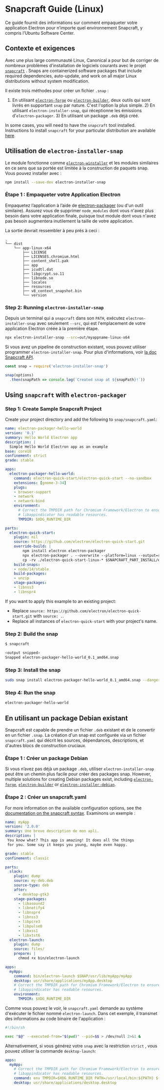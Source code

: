 # Snapcraft Guide (Linux)

Ce guide fournit des informations sur comment empaqueter votre application Electron pour n’importe quel environnement Snapcraft, y compris l’Ubuntu Software Center.

## Contexte et exigences

Avec une plus large communauté Linux, Canonical a pour but de corriger de nombreux problèmes d'installation de logiciels courants avec le projet [`snapcraft`](https://snapcraft.io/) . Snaps are containerized software packages that include required dependencies, auto-update, and work on all major Linux distributions without system modification.

Il existe trois méthodes pour créer un fichier `.snap` :

1) En utilisant [`electron-forge`][electron-forge] ou [`electron-builder`][electron-builder], deux outils qui sont livrés en supportant `snap` par nature. C'est l'option la plus simple. 2) En utilisant `electron-installer-snap`, qui réceptionne les émissions d'`electron-packager`. 3) En utilisant un package `.deb` déjà créé.

In some cases, you will need to have the `snapcraft` tool installed. Instructions to install `snapcraft` for your particular distribution are available [here](https://snapcraft.io/docs/installing-snapcraft).

## Utilisation de `electron-installer-snap`

Le module fonctionne comme [`electron-winstaller`][electron-winstaller] et les modules similaires en ce sens que sa portée est limitée à la construction de paquets snap. Vous pouvez installer avec :

```sh
npm install --save-dev electron-installer-snap
```

### Étape 1 : Empaqueter votre Application Electron

Empaquetez l’application à l’aide de [electron-packager][electron-packager] (ou d'un outil similaire). Assurez vous de supprimer `node_modules` dont vous n'avez plus besoin dans votre application finale, puisque tout module dont vous n'avez pas besoin augmentera inutilement la taille de votre application.

La sortie devrait ressembler à peu près à ceci :

```plaintext
.
└── dist
    └── app-linux-x64
        ├── LICENSE
        ├── LICENSES.chromium.html
        ├── content_shell.pak
        ├── app
        ├── icudtl.dat
        ├── libgcrypt.so.11
        ├── libnode.so
        ├── locales
        ├── resources
        ├── v8_context_snapshot.bin
        └── version
```

### Step 2: Running `electron-installer-snap`

Depuis un terminal qui a `snapcraft` dans son `PATH`, exécutez `electron-installer-snap` avec seulement `--src`, qui est l'emplacement de votre application Electron créée à la première étape.

```sh
npx electron-installer-snap --src=out/myappname-linux-x64
```

Si vous avez un pipeline de construction existant, vous pouvez utiliser programmer `electron-installer-snap`. Pour plus d'informations, voir [la doc Snapcraft API][snapcraft-syntax].

```js
const snap = require('electron-installer-snap')

snap(options)
  .then(snapPath => console.log(`Created snap at ${snapPath}!`))
```

## Using `snapcraft` with `electron-packager`

### Step 1: Create Sample Snapcraft Project

Create your project directory and add the following to `snap/snapcraft.yaml`:

```yaml
name: electron-packager-hello-world
version: '0.1'
summary: Hello World Electron app
description: |
  Simple Hello World Electron app as an example
base: core18
confinement: strict
grade: stable

apps:
  electron-packager-hello-world:
    command: electron-quick-start/electron-quick-start --no-sandbox
    extensions: [gnome-3-34]
    plugs:
    - browser-support
    - network
    - network-bind
    environment:
      # Correct the TMPDIR path for Chromium Framework/Electron to ensure
      # libappindicator has readable resources.
      TMPDIR: $XDG_RUNTIME_DIR

parts:
  electron-quick-start:
    plugin: nil
    source: https://github.com/electron/electron-quick-start.git
    override-build: |
        npm install electron electron-packager
        npx electron-packager . --overwrite --platform=linux --output=release-build --prune=true
        cp -rv ./electron-quick-start-linux-* $SNAPCRAFT_PART_INSTALL/electron-quick-start
    build-snaps:
    - node/14/stable
    build-packages:
    - unzip
    stage-packages:
    - libnss3
    - libnspr4
```

If you want to apply this example to an existing project:

- Replace `source: https://github.com/electron/electron-quick-start.git` with `source: .`.
- Replace all instances of `electron-quick-start` with your project's name.

### Step 2: Build the snap

```sh
$ snapcraft

<output snipped>
Snapped electron-packager-hello-world_0.1_amd64.snap
```

### Step 3: Install the snap

```sh
sudo snap install electron-packager-hello-world_0.1_amd64.snap --dangerous
```

### Step 4: Run the snap

```sh
electron-packager-hello-world
```

## En utilisant un package Debian existant

Snapcraft est capable de prendre un fichier `.deb` existant et de le convertir en un fichier `.snap`. La création d'un snap est configurée via un fichier `snapcraft.yaml` qui décrit les sources, dépendances, descriptions, et d'autres blocs de construction cruciaux.

### Étape 1 : Créer un package Debian

Si vous n’avez pas déjà un package `.deb`, utiliser `electron-installer-snap` peut être un chemin plus facile pour créer des packages snap. However, multiple solutions for creating Debian packages exist, including [`electron-forge`][electron-forge], [`electron-builder`][electron-builder] or [`electron-installer-debian`][electron-installer-debian].

### Étape 2 : Créer un snapcraft.yaml

For more information on the available configuration options, see the [documentation on the snapcraft syntax][snapcraft-syntax]. Examinons un exemple :

```yaml
name: myApp
version: '2.0.0'
summary: Une breve description de mon apli.
description: |
 You know what? This app is amazing! It does all the things
 for you. Some say it keeps you young, maybe even happy.

grade: stable
confinement: classic

parts:
  slack:
    plugin: dump
    source: my-deb.deb
    source-type: deb
    after:
      - desktop-gtk3
    stage-packages:
      - libasound2
      - libnotify4
      - libnspr4
      - libnss3
      - libpcre3
      - libpulse0
      - libxss1
      - libxtst6
  electron-launch:
    plugin: dump
    source: files/
    prepare: |
      chmod +x bin/electron-launch

apps:
  myApp:
    command: bin/electron-launch $SNAP/usr/lib/myApp/myApp
    desktop: usr/share/applications/myApp.desktop
    # Correct the TMPDIR path for Chromium Framework/Electron to ensure
    # libappindicator has readable resources.
    environment:
      TMPDIR: $XDG_RUNTIME_DIR
```

Comme vous pouvez le voir, le `snapcraft.yaml` demande au système d'exécuter le fichier nommé `electron-launch`. Dans cet exemple, il transmet des informations au code binaire de l'application :

```sh
#!/bin/sh

exec "$@" --executed-from="$(pwd)" --pid=$$ > /dev/null 2>&1 &
```

Alternativement, si vous générez votre `snap` avec la restriction `strict` , vous pouvez utiliser la commande `desktop-launch`:

```yaml
apps:
  myApp:
    # Correct the TMPDIR path for Chromium Framework/Electron to ensure
    # libappindicator has readable resources.
    command: env TMPDIR=$XDG_RUNTIME_DIR PATH=/usr/local/bin:${PATH} ${SNAP}/bin/desktop-launch $SNAP/myApp/desktop
    desktop: usr/share/applications/desktop.desktop
```

[snapcraft-syntax]: https://docs.snapcraft.io/build-snaps/syntax
[snapcraft-syntax]: https://docs.snapcraft.io/build-snaps/syntax
[electron-packager]: https://github.com/electron/electron-packager
[electron-forge]: https://github.com/electron-userland/electron-forge
[electron-builder]: https://github.com/electron-userland/electron-builder
[electron-installer-debian]: https://github.com/unindented/electron-installer-debian
[electron-winstaller]: https://github.com/electron/windows-installer
